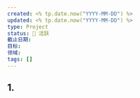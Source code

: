 ```yaml
---
created: <% tp.date.now("YYYY-MM-DD") %>
updated: <% tp.date.now("YYYY-MM-DD") %>
type: Project
status: 🌱 活跃
截止日期: 
目标: 
领域: 
tags: []
---
```

## 1.
